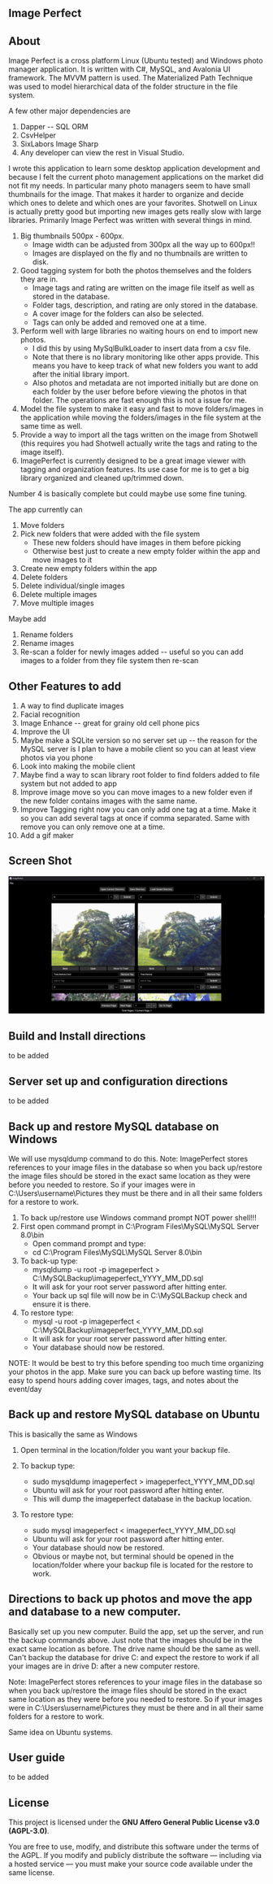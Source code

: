 ## Image Perfect

## About
Image Perfect is a cross platform Linux (Ubuntu tested) and Windows photo manager application. It is written with C#, MySQL, and Avalonia UI framework. The MVVM pattern is used. The Materialized Path Technique was used to model hierarchical data of the folder structure in the file system.

A few other major dependencies are 
1. Dapper -- SQL ORM
2. CsvHelper
3. SixLabors Image Sharp
4. Any developer can view the rest in Visual Studio.


I wrote this application to learn some desktop application development and because I felt the current photo management applications on the market did not fit my needs. In particular many photo managers seem to have small thumbnails for the image. That makes it harder to organize and decide which ones to delete and which ones are your favorites. Shotwell on Linux is actually pretty good but importing new images gets really slow with large libraries. Primarily Image Perfect was written with several things in mind. 

1. Big thumbnails 500px - 600px.
	* Image width can be adjusted from 300px all the way up to 600px!!
	* Images are displayed on the fly and no thumbnails are written to disk.
2. Good tagging system for both the photos themselves and the folders they are in.
	* Image tags and rating are written on the image file itself as well as stored in the database. 
	* Folder tags, description, and rating are only stored in the database.
	* A cover image for the folders can also be selected.
	* Tags can only be added and removed one at a time.
3. Perform well with large libraries no waiting hours on end to import new photos.
	* I did this by using MySqlBulkLoader to insert data from a csv file.
	* Note that there is no library monitoring like other apps provide. This means you have to keep track of what new folders you want to add after the initial library import.
	* Also photos and metadata are not imported initially but are done on each folder by the user before before viewing the photos in that folder. The operations are fast enough this is not a issue for me. 
4. Model the file system to make it easy and fast to move folders/images in the application while moving the folders/images in the file system at the same time as well.
5. Provide a way to import all the tags written on the image from Shotwell (this requires you had Shotwell actually write the tags and rating to the image itself).
6. ImagePerfect is currently designed to be a great image viewer with tagging and organization features. Its use case for me is to get a big library organized and cleaned up/trimmed down.

Number 4 is basically complete but could maybe use some fine tuning. 

The app currently can 

1. Move folders
2. Pick new folders that were added with the file system 
	* These new folders should have images in them before picking
	* Otherwise best just to create a new empty folder within the app and move images to it 
3. Create new empty folders within the app
4. Delete folders
5. Delete individual/single images
6. Delete multiple images
7. Move multiple images

Maybe add

1. Rename folders
2. Rename images
3. Re-scan a folder for newly images added -- useful so you can add images to a folder from they file system then re-scan

## Other Features to add

1. A way to find duplicate images
2. Facial recognition
3. Image Enhance -- great for grainy old cell phone pics
4. Improve the UI
5. Maybe make a SQLite version so no server set up -- the reason for the MySQL server is I plan to have a mobile client so you can at least view photos via you phone
6. Look into making the mobile client 
7. Maybe find a way to scan library root folder to find folders added to file system but not added to app
8. Improve image move so you can move images to a new folder even if the new folder contains images with the same name. 
9. Improve Tagging right now you can only add one tag at a time. Make it so you can add several tags at once if comma separated. Same with remove you can only remove one at a time. 
10. Add a gif maker

## Screen Shot

![Image](AppScreenShot4-2-25.png)

## Build and Install directions

to be added

## Server set up and configuration directions

to be added

## Back up and restore MySQL database on Windows

We will use mysqldump command to do this. Note: ImagePerfect stores references to your image files in the database so when you back up/restore the image files should be stored in the exact same location as they were before you needed to restore. So if your images were in C:\Users\username\Pictures they must be there and in all their same folders for a restore to work.

1. To back up/restore use Windows command prompt NOT power shell!!!
2. First open command prompt in C:\Program Files\MySQL\MySQL Server 8.0\bin
	* Open command prompt and type: 
	* cd C:\Program Files\MySQL\MySQL Server 8.0\bin
3. To back-up type: 
	* mysqldump -u root -p imageperfect > C:\MySQLBackup\imageperfect_YYYY_MM_DD.sql
	* It will ask for your root server password after hitting enter.
	* Your back up sql file will now be in C:\MySQLBackup check and ensure it is there.
4. To restore type:
	* mysql -u root -p imageperfect < C:\MySQLBackup\imageperfect_YYYY_MM_DD.sql
	* It will ask for your root server password after hitting enter.
	* Your database should now be restored.
	
NOTE: It would be best to try this before spending too much time organizing your photos in the app. Make sure you can back up before wasting time. Its easy to spend hours adding cover images, tags, and notes about the event/day

## Back up and restore MySQL database on Ubuntu

This is basically the same as Windows

1. Open terminal in the location/folder you want your backup file.
2. To backup type: 
	* sudo mysqldump imageperfect > imageperfect_YYYY_MM_DD.sql
	* Ubuntu will ask for your root password after hitting enter.
	* This will dump the imageperfect database in the backup location.
	
3. To restore type:
	* sudo mysql imageperfect < imageperfect_YYYY_MM_DD.sql
	* Ubuntu will ask for your root password after hitting enter.
	* Your database should now be restored.
	* Obvious or maybe not, but terminal should be opened in the location/folder where your backup file is located for the restore to work.


## Directions to back up photos and move the app and database to a new computer.

Basically set up you new computer. Build the app, set up the server, and run the backup commands above. Just note that the images should be in the exact same location as before. The drive name should be the same as well. Can't backup the database for drive C: and expect the restore to work if all your images are in drive D: after a new computer restore.

Note: ImagePerfect stores references to your image files in the database so when you back up/restore the image files should be stored in the exact same location as they were before you needed to restore. So if your images were in C:\Users\username\Pictures they must be there and in all their same folders for a restore to work.

Same idea on Ubuntu systems.

## User guide

to be added

## License

This project is licensed under the **GNU Affero General Public License v3.0 (AGPL-3.0)**.

You are free to use, modify, and distribute this software under the terms of the AGPL. If you modify and publicly distribute the software — including via a hosted service — you must make your source code available under the same license.



 



